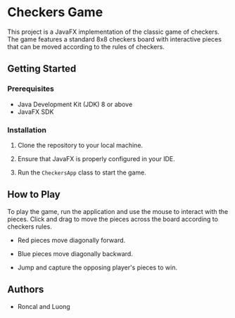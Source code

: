 # Checkers Game

This project is a JavaFX implementation of the classic game of checkers. The game features a standard 8x8 checkers board with interactive pieces that can be moved according to the rules of checkers.

## Getting Started

### Prerequisites


- Java Development Kit (JDK) 8 or above
- JavaFX SDK

### Installation


1. Clone the repository to your local machine.
2. Ensure that JavaFX is properly configured in your IDE.

3. Run the `CheckersApp` class to start the game.

## How to Play

To play the game, run the application and use the mouse to interact with the pieces. Click and drag to move the pieces across the board according to checkers rules.


- Red pieces move diagonally forward.
- Blue pieces move diagonally backward.

- Jump and capture the opposing player's pieces to win.

## Authors


- Roncal and Luong
